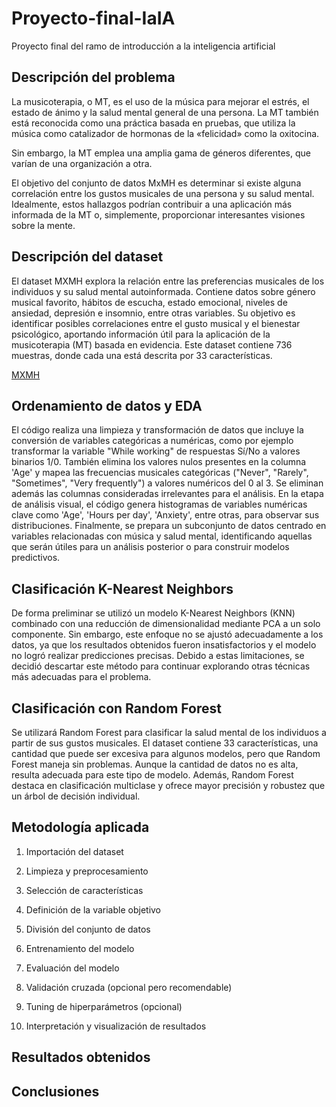 # Proyecto-final-IaIA

Proyecto final del ramo de introducción a la inteligencia artificial

## Descripción del problema

La musicoterapia, o MT, es el uso de la música para mejorar el estrés, el estado de ánimo y la salud mental general de una persona. La MT también está reconocida como una práctica basada en pruebas, que utiliza la música como catalizador de hormonas de la «felicidad» como la oxitocina.

Sin embargo, la MT emplea una amplia gama de géneros diferentes, que varían de una organización a otra.

El objetivo del conjunto de datos MxMH es determinar si existe alguna correlación entre los gustos musicales de una persona y su salud mental. Idealmente, estos hallazgos podrían contribuir a una aplicación más informada de la MT o, simplemente, proporcionar interesantes visiones sobre la mente.

## Descripción del dataset

El dataset MXMH explora la relación entre las preferencias musicales de los individuos y su salud mental autoinformada. Contiene datos sobre género musical favorito, hábitos de escucha, estado emocional, niveles de ansiedad, depresión e insomnio, entre otras variables. Su objetivo es identificar posibles correlaciones entre el gusto musical y el bienestar psicológico, aportando información útil para la aplicación de la musicoterapia (MT) basada en evidencia. Este dataset contiene 736 muestras, donde cada una está descrita por 33 características.

[MXMH](https://www.kaggle.com/datasets/catherinerasgaitis/mxmh-survey-results?resource=download)

## Ordenamiento de datos y EDA

El código realiza una limpieza y transformación de datos que incluye la conversión de variables categóricas a numéricas, como por ejemplo transformar la variable "While working" de respuestas Sí/No a valores binarios 1/0. También elimina los valores nulos presentes en la columna 'Age' y mapea las frecuencias musicales categóricas ("Never", "Rarely", "Sometimes", "Very frequently") a valores numéricos del 0 al 3. Se eliminan además las columnas consideradas irrelevantes para el análisis. En la etapa de análisis visual, el código genera histogramas de variables numéricas clave como 'Age', 'Hours per day', 'Anxiety', entre otras, para observar sus distribuciones. Finalmente, se prepara un subconjunto de datos centrado en variables relacionadas con música y salud mental, identificando aquellas que serán útiles para un análisis posterior o para construir modelos predictivos.

## Clasificación K-Nearest Neighbors

De forma preliminar se utilizó un modelo K-Nearest Neighbors (KNN) combinado con una reducción de dimensionalidad mediante PCA a un solo componente. Sin embargo, este enfoque no se ajustó adecuadamente a los datos, ya que los resultados obtenidos fueron insatisfactorios y el modelo no logró realizar predicciones precisas. Debido a estas limitaciones, se decidió descartar este método para continuar explorando otras técnicas más adecuadas para el problema.

## Clasificación con Random Forest

Se utilizará Random Forest para clasificar la salud mental de los individuos a partir de sus gustos musicales. El dataset contiene 33 características, una cantidad que puede ser excesiva para algunos modelos, pero que Random Forest maneja sin problemas. Aunque la cantidad de datos no es alta, resulta adecuada para este tipo de modelo. Además, Random Forest destaca en clasificación multiclase y ofrece mayor precisión y robustez que un árbol de decisión individual.

## Metodología aplicada

1. Importación del dataset

2. Limpieza y preprocesamiento

3. Selección de características

4. Definición de la variable objetivo

5. División del conjunto de datos

6. Entrenamiento del modelo

7. Evaluación del modelo

8. Validación cruzada (opcional pero recomendable)

9. Tuning de hiperparámetros (opcional)

10. Interpretación y visualización de resultados

## Resultados obtenidos

## Conclusiones
